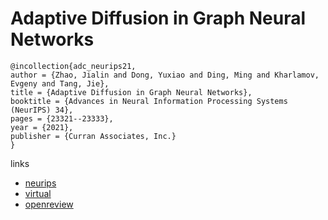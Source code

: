 # Adaptive Diffusion in Graph Neural Networks

```
@incollection{adc_neurips21,
author = {Zhao, Jialin and Dong, Yuxiao and Ding, Ming and Kharlamov, Evgeny and Tang, Jie},
title = {Adaptive Diffusion in Graph Neural Networks},
booktitle = {Advances in Neural Information Processing Systems (NeurIPS) 34},
pages = {23321--23333},
year = {2021},
publisher = {Curran Associates, Inc.}
}
```

links
- [neurips](https://papers.nips.cc//paper/2021/hash/c42af2fa7356818e0389593714f59b52-Abstract.html)
- [virtual](https://neurips.cc/virtual/2021/poster/28164)
- [openreview](https://openreview.net/forum?id=0Kb33DHJ1g)
